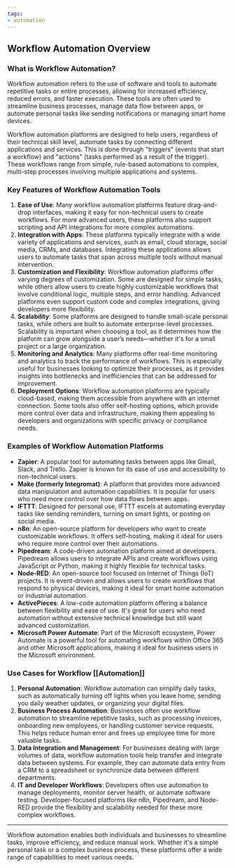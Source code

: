```yaml
---
tags:
- automation
---
```


## **Workflow Automation Overview**

### **What is Workflow Automation?**

Workflow automation refers to the use of software and tools to automate repetitive tasks or entire processes, allowing for increased efficiency, reduced errors, and faster execution. These tools are often used to streamline business processes, manage data flow between apps, or automate personal tasks like sending notifications or managing smart home devices.

Workflow automation platforms are designed to help users, regardless of their technical skill level, automate tasks by connecting different applications and services. This is done through "triggers" (events that start a workflow) and "actions" (tasks performed as a result of the trigger). These workflows range from simple, rule-based automations to complex, multi-step processes involving multiple applications and systems.

### **Key Features of Workflow Automation Tools**

1. **Ease of Use**: Many workflow automation platforms feature drag-and-drop interfaces, making it easy for non-technical users to create workflows. For more advanced users, these platforms also support scripting and API integrations for more complex automations.
2. **Integration with Apps**: These platforms typically integrate with a wide variety of applications and services, such as email, cloud storage, social media, CRMs, and databases. Integrating these applications allows users to automate tasks that span across multiple tools without manual intervention.
3. **Customization and Flexibility**: Workflow automation platforms offer varying degrees of customization. Some are designed for simple tasks, while others allow users to create highly customizable workflows that involve conditional logic, multiple steps, and error handling. Advanced platforms even support custom code and complex integrations, giving developers more flexibility.
4. **Scalability**: Some platforms are designed to handle small-scale personal tasks, while others are built to automate enterprise-level processes. Scalability is important when choosing a tool, as it determines how the platform can grow alongside a user’s needs—whether it's for a small project or a large organization.
5. **Monitoring and Analytics**: Many platforms offer real-time monitoring and analytics to track the performance of workflows. This is especially useful for businesses looking to optimize their processes, as it provides insights into bottlenecks and inefficiencies that can be addressed for improvement.
6. **Deployment Options**: Workflow automation platforms are typically cloud-based, making them accessible from anywhere with an internet connection. Some tools also offer self-hosting options, which provide more control over data and infrastructure, making them appealing to developers and organizations with specific privacy or compliance needs.

### **Examples of Workflow Automation Platforms**

- **Zapier**: A popular tool for automating tasks between apps like Gmail, Slack, and Trello. Zapier is known for its ease of use and accessibility to non-technical users.
- **Make (formerly Integromat)**: A platform that provides more advanced data manipulation and automation capabilities. It is popular for users who need more control over how data flows between apps.
- **IFTTT**: Designed for personal use, IFTTT excels at automating everyday tasks like sending reminders, turning on smart lights, or posting on social media.
- **n8n**: An open-source platform for developers who want to create customizable workflows. It offers self-hosting, making it ideal for users who require more control over their automations.
- **Pipedream**: A code-driven automation platform aimed at developers. Pipedream allows users to integrate APIs and create workflows using JavaScript or Python, making it highly flexible for technical tasks.
- **Node-RED**: An open-source tool focused on Internet of Things (IoT) projects. It is event-driven and allows users to create workflows that respond to physical devices, making it ideal for smart home automation or industrial automation.
- **ActivePieces**: A low-code automation platform offering a balance between flexibility and ease of use. It's great for users who need automation without extensive technical knowledge but still want advanced customization.
- **Microsoft Power Automate**: Part of the Microsoft ecosystem, Power Automate is a powerful tool for automating workflows within Office 365 and other Microsoft applications, making it ideal for business users in the Microsoft environment.

### **Use Cases for Workflow [[Automation]]**

1. **Personal Automation**: Workflow automation can simplify daily tasks, such as automatically turning off lights when you leave home, sending you daily weather updates, or organizing your digital files.
2. **Business Process Automation**: Businesses often use workflow automation to streamline repetitive tasks, such as processing invoices, onboarding new employees, or handling customer service requests. This helps reduce human error and frees up employee time for more valuable tasks.
3. **Data Integration and Management**: For businesses dealing with large volumes of data, workflow automation tools help transfer and integrate data between systems. For example, they can automate data entry from a CRM to a spreadsheet or synchronize data between different departments.
4. **IT and Developer Workflows**: Developers often use automation to manage deployments, monitor server health, or automate software testing. Developer-focused platforms like n8n, Pipedream, and Node-RED provide the flexibility and scalability needed for these more complex workflows.

---

Workflow automation enables both individuals and businesses to streamline tasks, improve efficiency, and reduce manual work. Whether it's a simple personal task or a complex business process, these platforms offer a wide range of capabilities to meet various needs.